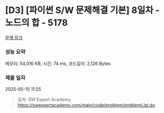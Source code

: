 # [D3] [파이썬 S/W 문제해결 기본] 8일차 - 노드의 합 - 5178 

[문제 링크](https://swexpertacademy.com/main/code/problem/problemDetail.do?contestProbId=AWTa2VIq4mYDFAVT) 

### 성능 요약

메모리: 54,016 KB, 시간: 74 ms, 코드길이: 2,126 Bytes

### 제출 일자

2025-05-15 11:25



> 출처: SW Expert Academy, https://swexpertacademy.com/main/code/problem/problemList.do